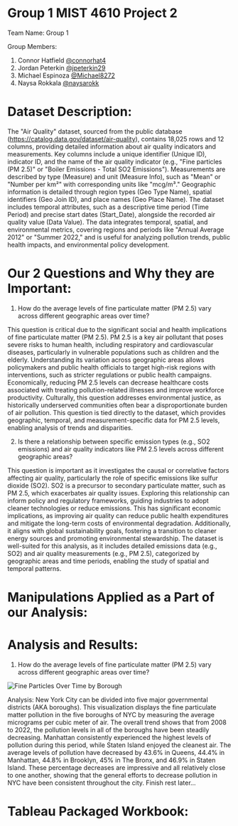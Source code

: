 # Group 1 MIST 4610 Project 2
Team Name: Group 1

Group Members:
1. Connor Hatfield [@connorhat4](url)
2. Jordan Peterkin [@jpeterkin29](url)
3. Michael Espinoza [@Michael8272](url)
4. Naysa Rokkala [@naysarokk](url)

# Dataset Description:

The "Air Quality" dataset, sourced from the public database (https://catalog.data.gov/dataset/air-quality), contains 18,025 rows and 12 columns, providing detailed information about air quality indicators and measurements. Key columns include a unique identifier (Unique ID), indicator ID, and the name of the air quality indicator (e.g., "Fine particles (PM 2.5)" or "Boiler Emissions - Total SO2 Emissions"). Measurements are described by type (Measure) and unit (Measure Info), such as "Mean" or "Number per km²" with corresponding units like "mcg/m³." Geographic information is detailed through region types (Geo Type Name), spatial identifiers (Geo Join ID), and place names (Geo Place Name). The dataset includes temporal attributes, such as a descriptive time period (Time Period) and precise start dates (Start_Date), alongside the recorded air quality value (Data Value). The data integrates temporal, spatial, and environmental metrics, covering regions and periods like "Annual Average 2012" or "Summer 2022," and is useful for analyzing pollution trends, public health impacts, and environmental policy development.

# Our 2 Questions and Why they are Important:
1. How do the average levels of fine particulate matter (PM 2.5) vary across different geographic areas over time?

This question is critical due to the significant social and health implications of fine particulate matter (PM 2.5). PM 2.5 is a key air pollutant that poses severe risks to human health, including respiratory and cardiovascular diseases, particularly in vulnerable populations such as children and the elderly. Understanding its variation across geographic areas allows policymakers and public health officials to target high-risk regions with interventions, such as stricter regulations or public health campaigns. Economically, reducing PM 2.5 levels can decrease healthcare costs associated with treating pollution-related illnesses and improve workforce productivity. Culturally, this question addresses environmental justice, as historically underserved communities often bear a disproportionate burden of air pollution. This question is tied directly to the dataset, which provides geographic, temporal, and measurement-specific data for PM 2.5 levels, enabling analysis of trends and disparities.

2. Is there a relationship between specific emission types (e.g., SO2 emissions) and air quality indicators like PM 2.5 levels across different geographic areas?

This question is important as it investigates the causal or correlative factors affecting air quality, particularly the role of specific emissions like sulfur dioxide (SO2). SO2 is a precursor to secondary particulate matter, such as PM 2.5, which exacerbates air quality issues. Exploring this relationship can inform policy and regulatory frameworks, guiding industries to adopt cleaner technologies or reduce emissions. This has significant economic implications, as improving air quality can reduce public health expenditures and mitigate the long-term costs of environmental degradation. Additionally, it aligns with global sustainability goals, fostering a transition to cleaner energy sources and promoting environmental stewardship. The dataset is well-suited for this analysis, as it includes detailed emissions data (e.g., SO2) and air quality measurements (e.g., PM 2.5), categorized by geographic areas and time periods, enabling the study of spatial and temporal patterns.

# Manipulations Applied as a Part of our Analysis:

# Analysis and Results:
1. How do the average levels of fine particulate matter (PM 2.5) vary across different geographic areas over time?

![Fine Particles Over Time by Borough](https://github.com/user-attachments/assets/cff11d21-d88c-45e0-a5b4-f398577c1cf7)

Analysis: New York City can be divided into five major governmental districts (AKA boroughs). This visualization displays the fine particulate matter pollution in the five boroughs of NYC by measuring the average micrograms per cubic meter of air. The overall trend shows that from 2008 to 2022, the pollution levels in all of the boroughs have been steadily decreasing. Manhattan consistently experienced the highest levels of pollution during this period, while Staten Island enjoyed the cleanest air. The average levels of pollution have decreased by 43.6% in Queens, 44.4% in Manhattan, 44.8% in Brooklyn, 45% in The Bronx, and 46.9% in Staten Island. These percentage decreases are impressive and all relatively close to one another, showing that the general efforts to decrease pollution in NYC have been consistent throughout the city. Finish rest later...

# Tableau Packaged Workbook:




